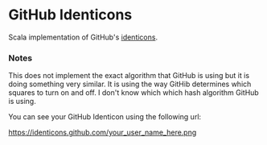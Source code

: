 GitHub Identicons
=================

Scala implementation of GitHub's [identicons](https://github.com/blog/1586-identicons).

### Notes

This does not implement the exact algorithm that GitHub is using but it is doing something very 
similar.  It is using the way GitHib determines which squares to turn on and off.  I don't know 
which which hash algorithm GitHub is using.

You can see your GitHub Identicon using the following url:

https://identicons.github.com/your_user_name_here.png